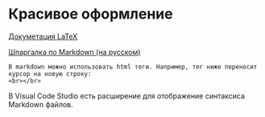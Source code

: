 <h1>Красивое оформление</h1>

[Докуметация LaTeX](https://en.wikibooks.org/wiki/LaTeX)

[Шпаргалка по Markdown (на русском)](https://github.com/sandino/Markdown-Cheatsheet)


```
В markdown можно использовать html теги. Например, тег ниже переносит курсор на новую строку:
<br></br>
```

В Visual Code Studio есть расширение для отображение синтаксиса Markdown файлов.
